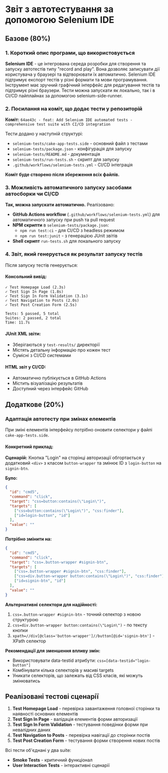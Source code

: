 # Звіт з автотестування за допомогою Selenium IDE

## Базове (80%)

### 1. Короткий опис програми, що використовується

**Selenium IDE** - це інтегрована середа розробки для створення та запуску автотестів типу "record and play". Вона дозволяє записувати дії користувача у браузері та відтворювати їх автоматично. Selenium IDE підтримує експорт тестів у різні формати та мови програмування. Інструмент має зручний графічний інтерфейс для редагування тестів та підтримує різні браузери. Тести можна запускати як локально, так і в CI/CD пайплайнах за допомогою selenium-side-runner.

### 2. Посилання на коміт, що додає тести у репозиторій

**Коміт:** `64ae43c - feat: Add Selenium IDE automated tests - comprehensive test suite with CI/CD integration`

Тести додано у наступній структурі:

- `selenium-tests/cake-app-tests.side` - основний файл з тестами
- `selenium-tests/package.json` - конфігурація для запуску
- `selenium-tests/README.md` - документація
- `selenium-tests/run-tests.sh` - скрипт для запуску
- `.github/workflows/selenium-tests.yml` - CI/CD інтеграція

**Коміт буде створено після збереження всіх файлів.**

### 3. Можливість автоматичного запуску засобами автосборки чи CI/CD

**Так, можна запускати автоматично.** Реалізовано:

- **GitHub Actions workflow** (`.github/workflows/selenium-tests.yml`) для автоматичного запуску при push та pull request
- **NPM скрипти** в `selenium-tests/package.json`:
  - `npm run test:ci` - для CI/CD з headless режимом
  - `npm run test:junit` - з генерацією JUnit звітів
- **Shell скрипт** `run-tests.sh` для локального запуску

### 4. Звіт, який генерується як результат запуску тестів

Після запуску тестів генерується:

#### Консольний вивід:

```
✓ Test Homepage Load (2.3s)
✓ Test Sign In Page (1.8s)
✓ Test Sign In Form Validation (3.1s)
✓ Test Navigation to Posts (2.0s)
✓ Test Post Creation Form (2.5s)

Tests: 5 passed, 5 total
Suites: 2 passed, 2 total
Time: 11.7s
```

#### JUnit XML звіти:

- Зберігаються у `test-results/` директорії
- Містять детальну інформацію про кожен тест
- Сумісні з CI/CD системами

#### HTML звіт у CI/CD:

- Автоматично публікується в GitHub Actions
- Містить візуалізацію результатів
- Доступний через інтерфейс GitHub

## Додаткове (20%)

### Адаптація автотесту при змінах елементів

При зміні елементів інтерфейсу потрібно оновити селектори у файлі `cake-app-tests.side`.

#### Конкретний приклад:

**Сценарій:** Кнопка "Login" на сторінці авторизації обгортається у додатковий `<div>` з класом `button-wrapper` та змінює ID з `login-button` на `signin-btn`.

**Було:**

```json
{
  "id": "cmd5",
  "command": "click",
  "target": "css=button:contains(\"Login\")",
  "targets": [
    ["css=button:contains(\"Login\")", "css:finder"],
    ["id=login-button", "id"]
  ],
  "value": ""
}
```

**Потрібно змінити на:**

```json
{
  "id": "cmd5",
  "command": "click",
  "target": "css=.button-wrapper #signin-btn",
  "targets": [
    ["css=.button-wrapper #signin-btn", "css:finder"],
    ["css=div.button-wrapper button:contains(\"Login\")", "css:finder"],
    ["id=signin-btn", "id"]
  ],
  "value": ""
}
```

**Альтернативні селектори для надійності:**

1. `css=.button-wrapper #signin-btn` - точний селектор з новою структурою
2. `css=div.button-wrapper button:contains(\"Login\")` - по тексту кнопки
3. `xpath=//div[@class='button-wrapper']//button[@id='signin-btn']` - XPath селектор

**Рекомендації для зменшення впливу змін:**

- Використовувати data-testid атрибути: `css=[data-testid="login-button"]`
- Комбінувати кілька селекторів у масиві targets
- Уникати селекторів, що залежать від CSS класів, які можуть змінюватись

## Реалізовані тестові сценарії

1. **Test Homepage Load** - перевірка завантаження головної сторінки та наявності основних елементів
2. **Test Sign In Page** - валідація елементів форми авторизації
3. **Test Sign In Form Validation** - тестування поведінки форми при невалідних даних
4. **Test Navigation to Posts** - перевірка навігації до сторінки постів
5. **Test Post Creation Form** - тестування форми створення нових постів

Всі тести об'єднані у два suite:

- **Smoke Tests** - критичний функціонал
- **User Interaction Tests** - інтерактивні сценарії
